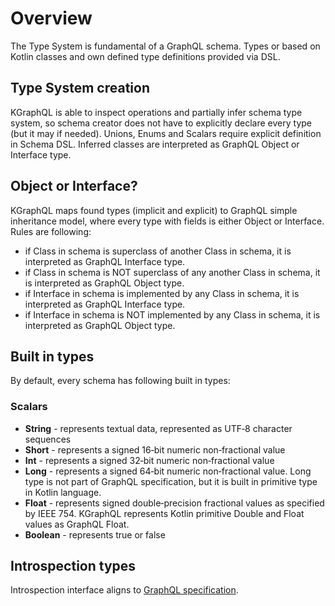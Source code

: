 # Overview

The Type System is fundamental of a GraphQL schema. Types or based on Kotlin classes and own defined type definitions provided via DSL.

## Type System creation
KGraphQL is able to inspect operations and partially infer schema type system, so schema creator does not have to explicitly declare every type (but it may if needed). Unions, Enums and Scalars require explicit definition in Schema DSL. Inferred classes are interpreted as GraphQL Object or Interface type.


## Object or Interface?
KGraphQL maps found types (implicit and explicit) to GraphQL simple inheritance model, where every type with fields is either Object or Interface. Rules are following:

* if Class in schema is superclass of another Class in schema, it is interpreted as GraphQL Interface type.
* if Class in schema is NOT superclass of any another Class in schema, it is interpreted as GraphQL Object type.
* if Interface in schema is implemented by any Class in schema, it is interpreted as GraphQL Interface type.
* if Interface in schema is NOT implemented by any Class in schema, it is interpreted as GraphQL Object type.

## Built in types
By default, every schema has following built in types:

### Scalars
* **String** - represents textual data, represented as UTF‐8 character sequences
* **Short** - represents a signed 16‐bit numeric non‐fractional value
* **Int** - represents a signed 32‐bit numeric non‐fractional value
* **Long** - represents a signed 64‐bit numeric non‐fractional value. Long type is not part of GraphQL specification, but it is built in primitive type in Kotlin language.
* **Float** - represents signed double‐precision fractional values as specified by IEEE 754. KGraphQL represents Kotlin primitive Double and Float values as GraphQL Float.
* **Boolean** - represents true or false

## Introspection types
Introspection interface aligns to [GraphQL specification](http://facebook.github.io/graphql/#sec-Schema-Introspection).
